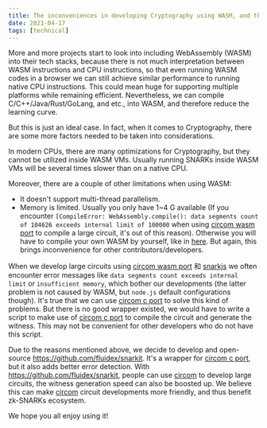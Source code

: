 ```yaml
---
title: The inconveniences in developing Cryptography using WASM, and the motivation of snarkit
date: 2021-04-17
tags: [technical]
---
```


More and more projects start to look into including WebAssembly (WASM) into their tech stacks, because there is not much interpretation between WASM instructions and CPU instructions, so that even running WASM codes in a browser we can still achieve similar performance to running native CPU instructions. This could mean huge for supporting multiple platforms while remaining efficient. Nevertheless, we can compile C/C++/Java/Rust/GoLang, and etc., into WASM, and therefore reduce the learning curve.

But this is just an ideal case. In fact, when it comes to Cryptography, there are some more factors needed to be taken into considerations. 

In modern CPUs, there are many optimizations for Cryptography, but they cannot be utilized inside WASM VMs. Usually running SNARKs inside WASM VMs will be several times slower than on a native CPU.

Moreover, there are a couple of other limitations when using WASM:
+ It doesn't support multi-thread parallelism.
+ Memory is limited. Usually you only have 1~4 G available (If you encounter `[CompileError: WebAssembly.compile(): data segments count of 104626 exceeds internal limit of 100000` when using [circom wasm port](https://github.com/iden3/circom/tree/master/ports/wasm) to compile a large circuit, it's out of this reason). Otherwise you will have to compile your own WASM by yourself, like in [here](https://github.com/emscripten-core/emscripten/issues/8755#issuecomment-499682033). But again, this brings inconvenience for other contributors/developers.

When we develop large circuits using [circom wasm port](https://github.com/iden3/circom/tree/master/ports/wasm) 和 [snarkjs](https://github.com/iden3/snarkjs) we often encounter error messages like `data segments count exceeds internal limit` or `insufficient memory`, which bother our developments (the latter problem is not caused by WASM, but `node.js` default configurations though). It's true that we can use [circom c port](https://github.com/iden3/circom/tree/master/ports/c) to solve this kind of problems. But there is no good wrapper existed, we would have to write a script to make use of [circom c port](https://github.com/iden3/circom/tree/master/ports/c) to compile the circuit and generate the witness. This may not be convenient for other developers who do not have this script.

Due to the reasons mentioned above, we decide to develop and open-source https://github.com/fluidex/snarkit. It's a wrapper for [circom c port](https://github.com/iden3/circom/tree/master/ports/c), but it also adds better error detection. With https://github.com/fluidex/snarkit, people can use [circom](https://github.com/iden3/circom) to develop large circuits, the witness generation speed can also be boosted up. We believe this can make [circom](https://github.com/iden3/circom) circuit developments more friendly, and thus benefit zk-SNARKs ecosystem. 

We hope you all enjoy using it!
